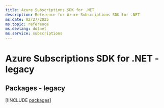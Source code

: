 ```yaml
---
title: Azure Subscriptions SDK for .NET
description: Reference for Azure Subscriptions SDK for .NET
ms.date: 02/27/2025
ms.topic: reference
ms.devlang: dotnet
ms.service: subscriptions
---
```

# Azure Subscriptions SDK for .NET - legacy
## Packages - legacy
[!INCLUDE [packages](subscriptions-index.md)]